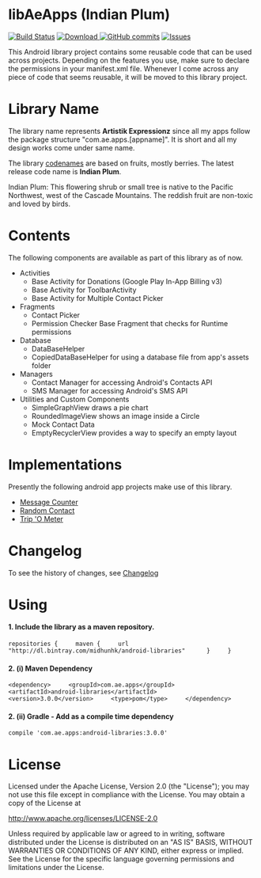 # libAeApps (Indian Plum)
[![Build Status](https://travis-ci.org/midhunhk/ae-apps-library.svg?branch=fig)](https://travis-ci.org/midhunhk/ae-apps-library) 
[![Download](https://api.bintray.com/packages/midhunhk/android-libraries/lib-ae-apps/images/download.svg) ](https://bintray.com/midhunhk/android-libraries/lib-ae-apps/_latestVersion)
[![GitHub commits](https://img.shields.io/github/commits-since/midhunhk/ae-apps-library/V2.3.0.svg)](https://github.com/midhunhk/ae-apps-library) 
[![Issues](https://img.shields.io/github/issues/midhunhk/ae-apps-library.svg)](https://github.com/midhunhk/ae-apps-library/issues) 

This Android library project contains some reusable code that can be used across projects. Depending on the features you use, make sure to declare the permissions in your manifest.xml file. Whenever I come across any piece of code that seems reusable, it will be moved to this library project.

# Library Name
The library name represents **Artistik Expressionz** since all my apps follow the package structure "com.ae.apps.[appname]". It is short and all my design works come under same name.

The library [codenames](https://github.com/midhunhk/ae-apps-library/wiki/Codenames) are based on fruits, mostly berries. The latest release code name is **Indian Plum**.

Indian Plum: This flowering shrub or small tree is native to the Pacific Northwest, west of the Cascade Mountains. The reddish fruit are non-toxic and loved by birds.

# Contents
The following components are available as part of this library as of now.

* Activities
  * Base Activity for Donations (Google Play In-App Billing v3)
  * Base Activity for ToolbarActivity
  * Base Activity for Multiple Contact Picker
* Fragments
  * Contact Picker
  * Permission Checker Base Fragment that checks for Runtime permissions
* Database  
  * DataBaseHelper
  * CopiedDataBaseHelper for using a database file from app's assets folder
* Managers  
  * Contact Manager for accessing Android's Contacts API
  * SMS Manager for accessing Android's SMS API  
* Utilities and Custom Components
  * SimpleGraphView draws a pie chart
  * RoundedImageView shows an image inside a Circle
  * Mock Contact Data
  * EmptyRecyclerView provides a way to specify an empty layout

# Implementations
Presently the following android app projects make use of this library.

* <a href="https://github.com/midhunhk/message-counter">Message Counter</a>
* <a href="https://github.com/midhunhk/random-contact">Random Contact</a>
* <a href="https://github.com/midhunhk/trip-o-meter">Trip 'O Meter</a>

# Changelog
To see the history of changes, see [Changelog](https://github.com/midhunhk/ae-apps-library/blob/master/VersionHistory.md)

# Using
#### 1. Include the library as a maven repository.

`
repositories {    
    maven {    
        url  "http://dl.bintray.com/midhunhk/android-libraries"     
    }    
}    
`

#### 2. (i) Maven Dependency
`
<dependency>    
  <groupId>com.ae.apps</groupId>    
  <artifactId>android-libraries</artifactId>    
  <version>3.0.0</version>    
  <type>pom</type>    
</dependency>
`

#### 2. (ii) Gradle - Add as a compile time dependency
  `compile 'com.ae.apps:android-libraries:3.0.0'`

# License
Licensed under the Apache License, Version 2.0 (the "License");
 you may not use this file except in compliance with the License.
 You may obtain a copy of the License at
  
 http://www.apache.org/licenses/LICENSE-2.0
  
 Unless required by applicable law or agreed to in writing, software
 distributed under the License is distributed on an "AS IS" BASIS,
 WITHOUT WARRANTIES OR CONDITIONS OF ANY KIND, either express or implied.
 See the License for the specific language governing permissions and
 limitations under the License.
